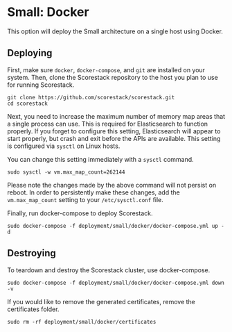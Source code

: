 Small: Docker
=============

This option will deploy the Small architecture on a single host using Docker.

Deploying
---------

First, make sure `docker`, `docker-compose`, and `git` are installed on your system. Then, clone the Scorestack repository to the host you plan to use for running Scorestack.

```shell
git clone https://github.com/scorestack/scorestack.git
cd scorestack
```

Next, you need to increase the maximum number of memory map areas that a single process can use. This is required for Elasticsearch to function properly. If you forget to configure this setting, Elasticsearch will appear to start properly, but crash and exit before the APIs are available. This setting is configured via `sysctl` on Linux hosts.

You can change this setting immediately with a `sysctl` command.

```shell
sudo sysctl -w vm.max_map_count=262144
```

Please note the changes made by the above command will not persist on reboot. In order to persistently make these changes, add the `vm.max_map_count` setting to your `/etc/sysctl.conf` file.

Finally, run docker-compose to deploy Scorestack.

```shell
sudo docker-compose -f deployment/small/docker/docker-compose.yml up -d
```

Destroying
----------

To teardown and destroy the Scorestack cluster, use docker-compose.

```shell
sudo docker-compose -f deployment/small/docker/docker-compose.yml down -v
```

If you would like to remove the generated certificates, remove the certificates folder.

```shell
sudo rm -rf deployment/small/docker/certificates
```